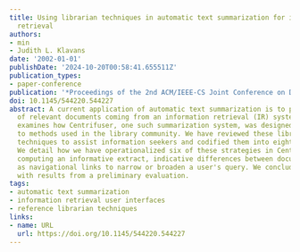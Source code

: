 ```yaml
---
title: Using librarian techniques in automatic text summarization for information
  retrieval
authors:
- min
- Judith L. Klavans
date: '2002-01-01'
publishDate: '2024-10-20T00:58:41.655511Z'
publication_types:
- paper-conference
publication: '*Proceedings of the 2nd ACM/IEEE-CS Joint Conference on Digital Libraries*'
doi: 10.1145/544220.544227
abstract: A current application of automatic text summarization is to provide an overview
  of relevant documents coming from an information retrieval (IR) system. This paper
  examines how Centrifuser, one such summarization system, was designed with respect
  to methods used in the library community. We have reviewed these librarian expert
  techniques to assist information seekers and codified them into eight distinct strategies.
  We detail how we have operationalized six of these strategies in Centrifuser by
  computing an informative extract, indicative differences between documents, as well
  as navigational links to narrow or broaden a user's query. We conclude the paper
  with results from a preliminary evaluation.
tags:
- automatic text summarization
- information retrieval user interfaces
- reference librarian techniques
links:
- name: URL
  url: https://doi.org/10.1145/544220.544227
---
```

